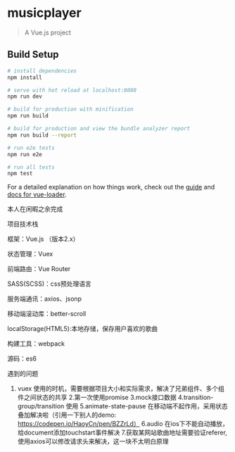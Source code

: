 # musicplayer

> A Vue.js project

## Build Setup

``` bash
# install dependencies
npm install

# serve with hot reload at localhost:8080
npm run dev

# build for production with minification
npm run build

# build for production and view the bundle analyzer report
npm run build --report

# run e2e tests
npm run e2e

# run all tests
npm test
```

For a detailed explanation on how things work, check out the [guide](http://vuejs-templates.github.io/webpack/) and [docs for vue-loader](http://vuejs.github.io/vue-loader).

本人在闲暇之余完成

项目技术栈

框架：Vue.js （版本2.x）

状态管理：Vuex

前端路由：Vue Router

SASS(SCSS)：css预处理语言

服务端通讯：axios、jsonp

移动端滚动库：better-scroll

localStorage(HTML5):本地存储，保存用户喜欢的歌曲

构建工具：webpack

源码：es6

遇到的问题
1. vuex 使用的时机，需要根据项目大小和实际需求，解决了兄弟组件、多个组件之间状态的共享
2.第一次使用promise 
3.mock接口数据
4.transition-group/transition 使用
5.animate-state-pause 在移动端不起作用，采用状态叠加解决啦（引用一下别人的demo: https://codepen.io/HaoyCn/pen/BZZrLd）
6.audio 在ios下不能自动播放，给document添加touchstart事件解决
7.获取某网站歌曲地址需要验证referer,使用axios可以修改请求头来解决，这一块不太明白原理

